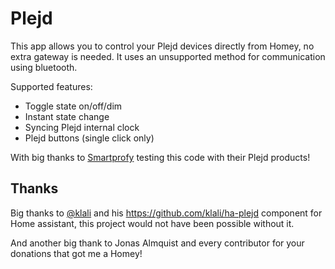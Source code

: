 # Plejd

This app allows you to control your Plejd devices directly from Homey, no extra gateway is needed.
It uses an unsupported method for communication using bluetooth.

Supported features:
- Toggle state on/off/dim
- Instant state change
- Syncing Plejd internal clock
- Plejd buttons (single click only)

With big thanks to [Smartprofy](https://smartprofy.nl) testing this code with their Plejd products!

## Thanks
Big thanks to [@klali](https://github.com/klali) and his https://github.com/klali/ha-plejd component for Home assistant, this project would not have been possible without it.

And another big thank to Jonas Almquist and every contributor for your donations that got me a Homey!
